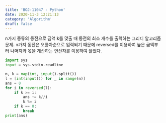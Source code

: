 ```yaml
---
title: 'BOJ-11047 - Python'
date: 2020-11-3 12:21:13
category: 'Algorithm'
draft: false
---
```

n가지 종류의 동전으로 금액 k를 맞출 때 동전의 최소 개수를 출력하는 그리디 알고리즘 문제. n가지 동전은 오름차순으로 입력되기 때문에 reversed를 이용하여 높은 금액부터 나머지와 몫을 계산하는 연산자를 이용하여 풀었다.
```python
import sys
input = sys.stdin.readline

n, k = map(int, input().split())
l = [int(input()) for _ in range(n)]
ans = 0
for i in reversed(l):
    if k >= i:
        ans += k//i
        k %= i
    if k == 0:
        break
print(ans)

```